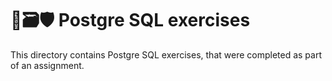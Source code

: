 # 🐘🗃️🛡️ Postgre SQL exercises
This directory contains Postgre SQL exercises, that were completed as part of an assignment.
